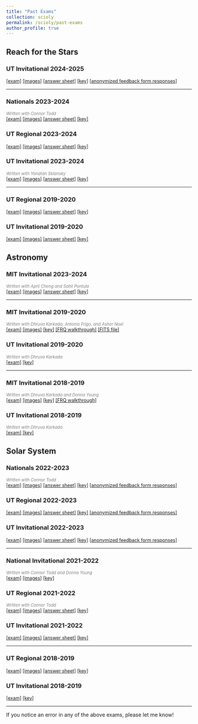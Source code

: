 ```yaml
---
title: "Past Exams"
collection: scioly
permalink: /scioly/past-exams
author_profile: true
---
```


## Reach for the Stars

### UT Invitational 2024-2025

<span style="font-size:0.9em;">[[exam]](/files/scioly/past-exams/24-25-UTInv/RFTS-Exam.pdf)
[[images]](/files/scioly/past-exams/24-25-UTInv/RFTS-Images.pdf)
[[answer sheet]](/files/scioly/past-exams/24-25-UTInv/RFTS-AnsSheet.pdf)
[[key]](/files/scioly/past-exams/24-25-UTInv/RFTS-Key.pdf)
[[anonymized feedback form responses]](https://docs.google.com/spreadsheets/d/1MQ3ffOClhMGvklrQ_ov03L76fiGU-n9gAQ-t-m-BNVs/edit?usp=sharing)</span>

----

### Nationals 2023-2024

<span style="font-size:0.8em; color:gray;"><i>Written with Connor Todd<br></i></span>
<span style="font-size:0.9em;">[[exam]](/files/scioly/past-exams/23-24-Nats/RFTS-Exam.pdf)
[[images]](/files/scioly/past-exams/23-24-Nats/RFTS-Images.pdf)
[[answer sheet]](/files/scioly/past-exams/23-24-Nats/RFTS-AnsSheet.pdf)
[[key]](/files/scioly/past-exams/23-24-Nats/RFTS-Key.pdf)
</span>

### UT Regional 2023-2024

<span style="font-size:0.9em;">[[exam]](/files/scioly/past-exams/23-24-UTReg/RFTS-Exam.pdf)
[[images]](/files/scioly/past-exams/23-24-UTReg/RFTS-Images.pdf)
[[answer sheet]](/files/scioly/past-exams/23-24-UTReg/RFTS-AnsSheet.pdf)
[[key]](/files/scioly/past-exams/23-24-UTReg/RFTS-Key.pdf)</span>

### UT Invitational 2023-2024

<span style="font-size:0.8em; color:gray;"><i>Written with Yonatan Sklansky<br></i></span>
<span style="font-size:0.9em;">[[exam]](/files/scioly/past-exams/23-24-UTInv/RFTS-Exam.pdf)
[[images]](/files/scioly/past-exams/23-24-UTInv/RFTS-Images.pdf)
[[answer sheet]](/files/scioly/past-exams/23-24-UTInv/RFTS-AnsSheet.pdf)
[[key]](/files/scioly/past-exams/23-24-UTInv/RFTS-Key.pdf)</span>

----

### UT Regional 2019-2020

<span style="font-size:0.9em;">[[exam]](/files/scioly/past-exams/19-20-UTReg/RFTS-Exam.pdf)
[[images]](/files/scioly/past-exams/19-20-UTReg/RFTS-Images.pdf)
[[answer sheet]](/files/scioly/past-exams/19-20-UTReg/RFTS-AnsSheet.pdf)
[[key]](/files/scioly/past-exams/19-20-UTReg/RFTS-Key.pdf)</span>

### UT Invitational 2019-2020

<span style="font-size:0.9em;">[[exam]](/files/scioly/past-exams/19-20-UTInv/RFTS-Exam.pdf)
[[images]](/files/scioly/past-exams/19-20-UTInv/RFTS-Images.pdf)
[[answer sheet]](/files/scioly/past-exams/19-20-UTInv/RFTS-AnsSheet.pdf)
[[key]](/files/scioly/past-exams/19-20-UTInv/RFTS-Key.pdf)</span>

## Astronomy

### MIT Invitational 2023-2024

<span style="font-size:0.8em; color:gray;"><i>Written with April Cheng and Sahil Pontula<br></i></span>
<span style="font-size:0.9em;">[[exam]](/files/scioly/past-exams/23-24-MITInv/Astro-Exam.pdf)
[[images]](/files/scioly/past-exams/23-24-MITInv/Astro-Images.pdf)
[[answer sheet]](/files/scioly/past-exams/23-24-MITInv/Astro-AnsSheet.pdf)
[[key]](/files/scioly/past-exams/23-24-MITInv/Astro-Key.pdf)
</span>

----

### MIT Invitational 2019-2020

<span style="font-size:0.8em; color:gray;"><i>Written with Dhruva Karkada, Antonio Frigo, and Asher Noel<br></i></span>
<span style="font-size:0.9em;">[[exam]](/files/scioly/past-exams/19-20-MITInv/Astro-Exam.pdf)
[[images]](/files/scioly/past-exams/19-20-MITInv/Astro-Images.pdf)
[[key]](/files/scioly/past-exams/19-20-MITInv/Astro-Key.pdf)
[[FRQ walkthrough]](/files/scioly/past-exams/19-20-MITInv/Astro-FRQWalkthrough.pdf)
[[FITS file]](/files/scioly/past-exams/19-20-MITInv/mystery.fits)</span>

### UT Invitational 2019-2020

<span style="font-size:0.8em; color:gray;"><i>Written with Dhruva Karkada<br></i></span>
<span style="font-size:0.9em;">[[exam]](/files/scioly/past-exams/19-20-UTInv/Astro-Exam.pdf)
[[key]](/files/scioly/past-exams/19-20-UTInv/Astro-Key.pdf)</span>

----

### MIT Invitational 2018-2019

<span style="font-size:0.8em; color:gray;"><i>Written with Dhruva Karkada and Donna Young<br></i></span>
<span style="font-size:0.9em;">[[exam]](/files/scioly/past-exams/18-19-MITInv/Astro-Exam.pdf)
[[images]](/files/scioly/past-exams/18-19-MITInv/Astro-Images.pdf)
[[key]](/files/scioly/past-exams/18-19-MITInv/Astro-Key.pdf)
[[FRQ walkthrough]](/files/scioly/past-exams/18-19-MITInv/Astro-FRQWalkthrough.pdf)</span>

### UT Invitational 2018-2019

<span style="font-size:0.8em; color:gray;"><i>Written with Dhruva Karkada<br></i></span>
<span style="font-size:0.9em;">[[exam]](/files/scioly/past-exams/18-19-UTInv/Astro-Exam.pdf)
[[key]](/files/scioly/past-exams/18-19-UTInv/Astro-Key.pdf)</span>

## Solar System

### Nationals 2022-2023

<span style="font-size:0.8em; color:gray;"><i>Written with Connor Todd<br></i></span>
<span style="font-size:0.9em;">[[exam]](/files/scioly/past-exams/22-23-Nats/SS-Exam.pdf)
[[images]](/files/scioly/past-exams/22-23-Nats/SS-Images.pdf)
[[answer sheet]](/files/scioly/past-exams/22-23-Nats/SS-AnsSheet.pdf)
[[key]](/files/scioly/past-exams/22-23-Nats/SS-Key.pdf)
[[anonymized feedback form responses]](https://docs.google.com/spreadsheets/d/1aCFTYwK_Ndmt5rNU8UPDkclTsNmO93wtkdlzNhrKWdg/edit?usp=sharing)</span>

### UT Regional 2022-2023

<span style="font-size:0.9em;">[[exam]](/files/scioly/past-exams/22-23-UTReg/SS-Exam.pdf)
[[images]](/files/scioly/past-exams/22-23-UTReg/SS-Images.pdf)
[[answer sheet]](/files/scioly/past-exams/22-23-UTReg/SS-AnsSheet.pdf)
[[key]](/files/scioly/past-exams/22-23-UTReg/SS-Key.pdf)
[[anonymized feedback form responses]](https://docs.google.com/spreadsheets/d/1_L_4wMCTeqdr6PtPKmkaHdjfEdK6otGWBu7lfe1wJ-U/edit?usp=sharing)</span>

### UT Invitational 2022-2023

<span style="font-size:0.9em;">[[exam]](/files/scioly/past-exams/22-23-UTInv/SS-Exam.pdf)
[[images]](/files/scioly/past-exams/22-23-UTInv/SS-Images.pdf)
[[answer sheet]](/files/scioly/past-exams/22-23-UTInv/SS-AnsSheet.pdf)
[[key]](/files/scioly/past-exams/22-23-UTInv/SS-Key.pdf)
[[anonymized feedback form responses]](https://docs.google.com/spreadsheets/d/1Cu9SPDggKwLZys_Bvu2FQagSnYqyL4tfq_VXJdtKYUI/edit?usp=sharing)</span>

----

### National Invitational 2021-2022

<span style="font-size:0.8em; color:gray;"><i>Written with Connor Todd and Donna Young<br></i></span>
<span style="font-size:0.9em;">[[exam]](/files/scioly/past-exams/21-22-NatInv/SS-Exam.pdf)
[[images]](/files/scioly/past-exams/21-22-NatInv/SS-Images.pdf)
[[key]](/files/scioly/past-exams/21-22-NatInv/SS-Key.pdf)</span>

### UT Regional 2021-2022

<span style="font-size:0.8em; color:gray;"><i>Written with Connor Todd<br></i></span>
<span style="font-size:0.9em;">[[exam]](/files/scioly/past-exams/21-22-UTReg/SS-Exam.pdf)
[[images]](/files/scioly/past-exams/21-22-UTReg/SS-Images.pdf)
[[answer sheet]](/files/scioly/past-exams/21-22-UTReg/SS-AnsSheet.pdf)
[[key]](/files/scioly/past-exams/21-22-UTReg/SS-Key.pdf)</span>

### UT Invitational 2021-2022

<span style="font-size:0.9em;">[[exam]](/files/scioly/past-exams/21-22-UTInv/SS-Exam.pdf)
[[images]](/files/scioly/past-exams/21-22-UTInv/SS-Images.pdf)
[[answer sheet]](/files/scioly/past-exams/21-22-UTInv/SS-AnsSheet.pdf)
[[key]](/files/scioly/past-exams/21-22-UTInv/SS-Key.pdf)</span>

----

### UT Regional 2018-2019

<span style="font-size:0.9em;">[[exam]](/files/scioly/past-exams/18-19-UTReg/SS-Exam.pdf)
[[images]](/files/scioly/past-exams/18-19-UTReg/SS-Images.pdf)
[[answer sheet]](/files/scioly/past-exams/18-19-UTReg/SS-AnsSheet.pdf)
[[key]](/files/scioly/past-exams/18-19-UTReg/SS-Key.pdf)</span>

### UT Invitational 2018-2019

<span style="font-size:0.9em;">[[exam]](/files/scioly/past-exams/18-19-UTInv/SS-Exam.pdf)
[[key]](/files/scioly/past-exams/18-19-UTInv/SS-Key.pdf)</span>

----

If you notice an error in any of the above exams, please let me know!
